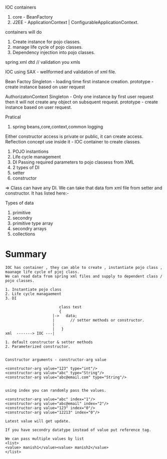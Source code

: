 IOC containers

1. core - BeanFactory
2. J2EE - ApplicationContext
            |
           ConfigurableApplicationContext.

containers will do

1. Create instance for pojo classes.
2. manage life cycle of pojo classes.
3. Dependency injection into pojo classes.

spring.xml
dtd
<beans xsd>      // validation you xmls
  <bean>
  </bean>
</beans>
  
  
IOC using SAX - wellformed and validation of xml file.  

Bean Factoy 
Singleton - loading time first instance creation.
prototype - create instance based on user request


AuthorizatonContext
Singleton - Only one instance by first user request then it will not create any object on subsquent request.
prototype - create instance based on user request. 

Pratical 
1. spring beans,core,context,common logging
 
Either constructor access is private or public, it can create access.
Reflection concept use inside it - IOC container to create classes.



1. POJO instantions
2. Life cycle management
3. DI
   Passing required parameters to pojo classess from XML
4. 2 types of DI 
  1. setter 
  2. constructor
  
 => Class can have any DI. We can take that data fom xml file from setter and constructor. It has listed here:-
 
 Types of data
 
  1. primitive 
  2. secondry
  3. primitive type array 
  4. secondry arrays
  5. collections 


# Summary

```
IOC has container , they can able to create , instantiate pojo class , maanage life cycle of pjoj class.
We can read data from spring xml files and supply to dependent class / pojo classes.

1. Instantiate pojo class
2. Life cycle managaement
3. DI

                        class test
                        {
                     |->   data;
                     |       // setter methods or constructor. 
                     |      
                     |   }
xml  -------> IOC ---| 
                        
1. default constructor & setter methods
2. Parameterized constructor.


Constructor arguments - constructor-arg value

<constructor-arg value="123" type="int"/>
<constructor-arg value="abc" type="String"/>
<constructor-arg value="abc@email.com" type="String"/>


using index you can randomly pass the values.

<constructor-arg value="abc" index="1"/>
<constructor-arg value="abc@email" index="2"/>
<constructor-arg value="123" index="0"/>
<constructor-arg value="12213" index="0"/>

Latest value will get update.

If you have secondry datatype instead of value put reference tag.

We can pass multiple values by list 
<list>
<value> manish1</value><value> manish2</value>
</list>



